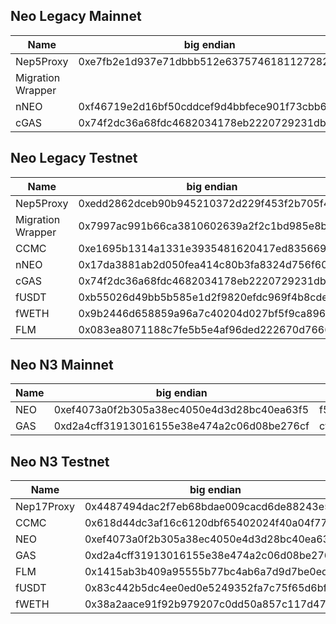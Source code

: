 ## Neo Legacy Mainnet

| Name | big endian | little endian |
| ------------------ | ------- | ------- |
Nep5Proxy	| 0xe7fb2e1d937e71dbbb512e6375746181127282e7	| e782721281617475632e51bbdb717e931d2efbe7	| 
Migration Wrapper	| 	| 	| 
nNEO	| 0xf46719e2d16bf50cddcef9d4bbfece901f73cbb6	| b6cb731f90cefebbd4f9cedd0cf56bd1e21967f4	| 
cGAS	| 0x74f2dc36a68fdc4682034178eb2220729231db76	| 76db3192722022eb7841038246dc8fa636dcf274	| 

## Neo Legacy Testnet

| Name | big endian | little endian |
---|---|---
Nep5Proxy	| 0xedd2862dceb90b945210372d229f453f2b705f4f	| 4f5f702b3f459f222d371052940bb9ce2d86d2ed	| 
Migration Wrapper | 0x7997ac991b66ca3810602639a2f2c1bd985e8b5a	| 5a8b5e98bdc1f2a23926601038ca661b99ac9779	|  
CCMC	| 0xe1695b1314a1331e3935481620417ed835669407	| 07946635d87e4120164835391e33a114135b69e1	|
nNEO	| 0x17da3881ab2d050fea414c80b3fa8324d756f60e	| 0ef656d72483fab3804c41ea0f052dab8138da17	| 
cGAS	| 0x74f2dc36a68fdc4682034178eb2220729231db76	| 76db3192722022eb7841038246dc8fa636dcf274	| 
fUSDT	| 0xb55026d49bb5b585e1d2f9820efdc969f4b8cde6	| e6cdb8f469c9fd0e82f9d2e185b5b59bd42650b5	| 
fWETH	| 0x9b2446d658859a96a7c40204d027bf5f9ca896e5	| e596a89c5fbf27d00402c4a7969a8558d646249b	| 
FLM	| 0x083ea8071188c7fe5b5e4af96ded222670d76663 |	6366d7702622ed6df94a5e5bfec7881107a83e08

## Neo N3 Mainnet

| Name | big endian | little endian |
| ------------------ | ------- | ------- |
NEO	| 0xef4073a0f2b305a38ec4050e4d3d28bc40ea63f5	| f563ea40bc283d4d0e05c48ea305b3f2a07340ef	| 
GAS	| 0xd2a4cff31913016155e38e474a2c06d08be276cf	| cf76e28bd0062c4a478ee35561011319f3cfa4d2	| 

## Neo N3 Testnet

| Name | big endian | little endian |
---|---|---
Nep17Proxy	| 0x4487494dac2f7eb68bdae009cacd6de88243e542	| 42e54382e86dcdca09e0da8bb67e2fac4d498744	| 
CCMC	| 0x618d44dc3af16c6120dbf65402024f40a04f772a	| 2a774fa0404f020254f6db20616cf13adc448d61	|
NEO	| 0xef4073a0f2b305a38ec4050e4d3d28bc40ea63f5	| f563ea40bc283d4d0e05c48ea305b3f2a07340ef	| 
GAS	| 0xd2a4cff31913016155e38e474a2c06d08be276cf	| cf76e28bd0062c4a478ee35561011319f3cfa4d2	| 
FLM	| 0x1415ab3b409a95555b77bc4ab6a7d9d7be0eddbd	| bddd0ebed7d9a7b64abc775b55959a403bab1514	| 
fUSDT	| 0x83c442b5dc4ee0ed0e5249352fa7c75f65d6bfd6	| d6bfd6655fc7a72f3549520eede04edcb542c483	| 
fWETH	| 0x38a2aace91f92b979207c0dd50a857c117d4785b	| 5b78d417c157a850ddc00792972bf991ceaaa238	| 